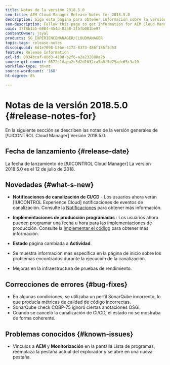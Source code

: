 ```yaml
---
title: Notas de la versión 2018.5.0
seo-title: AEM Cloud Manager Release Notes for 2018.5.0
description: Siga esta página para obtener información sobre la versión 2018.5.0 de Cloud Manager.
seo-description: Follow this page to get information for AEM Cloud Manager Release 2018.5.0.
uuid: 37f8b155-6984-454d-83a8-3f5fb081be97
contentOwner: jsyal
products: SG_EXPERIENCEMANAGER/CLOUDMANAGER
topic-tags: release-notes
discoiquuid: 6d1e7098-b56e-4172-8373-486f186f3d53
feature: Release Information
exl-id: 0034bcaf-00d3-410d-b2f6-a2a232888a2b
source-git-commit: 6572c16aea2c5d2d1032ca5b0f5d75ade65c3a19
workflow-type: tm+mt
source-wordcount: '168'
ht-degree: 8%

---
```


# Notas de la versión 2018.5.0 {#release-notes-for}

En la siguiente sección se describen las notas de la versión generales de [!UICONTROL Cloud Manager] Versión 2018.5.0.

## Fecha de lanzamiento {#release-date}

La fecha de lanzamiento de [!UICONTROL Cloud Manager] La versión 2018.5.0 es el 12 de julio de 2018.

## Novedades {#what-s-new}

* **Notificaciones de canalización de CI/CD** - Los usuarios ahora verán [!UICONTROL Experience Cloud] notificaciones de eventos de canalización. Consulte la [Notificaciones](/help/using/notifications.md) para obtener más información.

* **Implementaciones de producción programadas** : Los usuarios ahora pueden programar una fecha u hora para las implementaciones de producción. Consulte la [Implementar el código](/help/using/code-deployment.md) para obtener más información.

* **Estado** página cambiada a **Actividad**.

* Se muestra información más específica en la página de inicio sobre los problemas encontrados durante la ejecución de la canalización.
* Mejoras en la infraestructura de pruebas de rendimiento.

## Correcciones de errores {#bug-fixes}

* En algunas condiciones, se utilizaba un perfil SonarQube incorrecto, lo que producía métricas de calidad de código incorrectas.
* SonarQube check CQBP-75 ignoró ciertas anotaciones OSGi.
* Cuando se canceló la canalización de CI/CD, el estado no se mostraba de forma coherente.

## Problemas conocidos {#known-issues}

* Vínculos a **AEM** y **Monitorización** en la pantalla Lista de programas, reemplaza la pestaña actual del explorador y se abre en una nueva pestaña.
